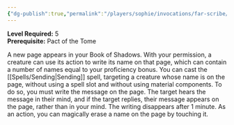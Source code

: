 ```yaml
---
{"dg-publish":true,"permalink":"/players/sophie/invocations/far-scribe/","noteIcon":""}
---
```


**Level Required:** 5  
**Prerequisite:** Pact of the Tome  


A new page appears in your Book of Shadows. With your permission, a creature can use its action to write its name on that page, which can contain a number of names equal to your proficiency bonus.
You can cast the [[Spells/Sending\|Sending]] spell, targeting a creature whose name is on the page, without using a spell slot and without using material components. To do so, you must write the message on the page. The target hears the message in their mind, and if the target replies, their message appears on the page, rather than in your mind. The writing disappears after 1 minute.
As an action, you can magically erase a name on the page by touching it.